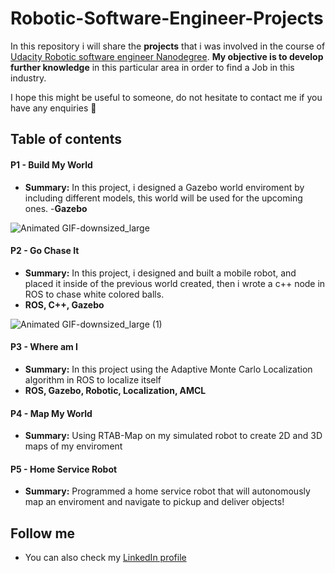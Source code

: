 # Robotic-Software-Engineer-Projects

In this repository i will share the **projects** that i was involved in the course of [Udacity Robotic software engineer Nanodegree](https://www.udacity.com/course/robotics-software-engineer--nd209). **My objective is to develop further knowledge** in this particular area in order to find a Job in this industry. 

I hope this might be useful to someone, do not hesitate to contact me if you have any enquiries :punch:

## Table of contents

#### P1 - **Build My World** 
- **Summary:** In this project, i designed a Gazebo world enviroment by including different models, this world will be used for the upcoming ones.
-**Gazebo**

![Animated GIF-downsized_large](https://user-images.githubusercontent.com/51816415/77524591-820ccb80-6e7f-11ea-98c4-4b86c8cf0b98.gif)


#### P2 - **Go Chase It** 
- **Summary:** In this project, i designed and built a mobile robot, and placed it inside of the previous world created, then i wrote a c++ node in ROS to chase white colored balls.
- **ROS, C++, Gazebo**

![Animated GIF-downsized_large (1)](https://user-images.githubusercontent.com/51816415/77528045-280f0480-6e85-11ea-9770-7d6c2d0642b9.gif)

#### P3 - **Where am I** 
- **Summary:** In this project using the Adaptive Monte Carlo Localization algorithm in ROS to localize itself
- **ROS, Gazebo, Robotic, Localization, AMCL**
#### P4 - **Map My World** 
- **Summary:** Using RTAB-Map on my simulated robot to create 2D and 3D maps of my enviroment

#### P5 - **Home Service Robot** 
- **Summary:** Programmed a home service robot that will autonomously map an enviroment and navigate to pickup and deliver objects!

## Follow me

- You can also check my [LinkedIn profile](https://www.linkedin.com/in/marcos-albetman-414473170/)
